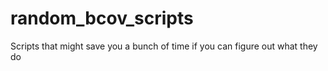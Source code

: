 # random_bcov_scripts
Scripts that might save you a bunch of time if you can figure out what they do
